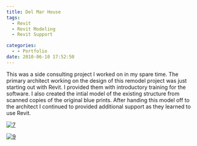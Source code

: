 ```yaml
---
title: Del Mar House
tags:
  - Revit
  - Revit Modeling
  - Revit Support

categories:
  - - Portfolio
date: 2010-06-10 17:52:50
---
```


This was a side consulting project I worked on in my spare time. The primary architect working on the design of this remodel project was just starting out with Revit. I provided them with introductory training for the software. I also created the intial model of the existing structure from scanned copies of the original blue prints. After handing this model off to the architect I continued to provided additional support as they learned to use Revit.

[![](http://www.ericanastas.com/wp-content/uploads/2012/04/7-636x477.jpg "7")](7.jpg)

[![](http://www.ericanastas.com/wp-content/uploads/2012/04/9-636x410.jpg "9")](9.jpg)
